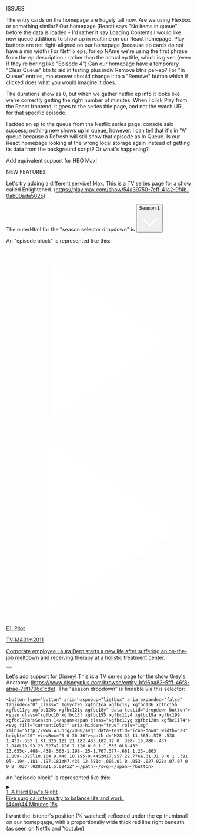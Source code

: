 ISSUES

The entry cards on the homepage are hugely tall now. Are we using Flexbox or something similar?
Our homepage (React) says "No items in queue" before the data is loaded - I'd rather it say Loading Contents
I would like new queue additions to show up in realtime on our React homepage.
Play buttons are not right-aligned on our homepage (because ep cards do not have a min width)
For Netflix eps, for ep NAme we're using the first phrase from the ep description - rather than the actual ep title, which is given (even if they're boring like "Episode 4")
Can our homepage have a temporary "Clear Queue" btn to aid in testing plus indiv Remove btns per-ep?
For "In Queue" entries, mouseover should change it to a "Remove" button which if clicked does what you would imagine it does.

The durations show as 0, but when we gather netflix ep info it looks like we're correctly getting the right number of minutes.
When I click Play from the React frontend, it goes to the series title page, and not the watch URL for that specific episode.



I added an ep to the queue from the Netflix series page; console said success; nothing new shows up in queue, however. I can tell that it's in "A" queue because a Refresh will still show that episode as In Queue. Is our React homepage looking at the wrong local storage again instead of getting its data from the background script? Or what's happening?

Add equivalent support for HBO Max!


NEW FEATURES

Let's try adding a different service! Max. This is a TV series page for a show called Enlightened. (https://play.max.com/show/54a39750-7cff-41a2-9f4b-0ab00ada5025)

The outerHtml for the "season selector dropdown" is
    <button aria-expanded="false" aria-invalid="false" data-filled="true" aria-haspopup="true" id="dropdown-32-toggle" class="StyledSelectSort-Fuse-Web-Play__sc-lfgsfs-4 dZGVng"><span class="StyledToggleLabel-Fuse-Web-Play__sc-lfgsfs-2 oMHyD">Season 1</span><svg xmlns="http://www.w3.org/2000/svg" fill="#fff" focusable="false" stroke="none" viewBox="0 0 48 48" role="img" class="StyledIconRight-Fuse-Web-Play__sc-lfgsfs-1 fjnIez"><path fill-rule="evenodd" d="M24 36.71 7.359 20.069a1.714 1.714 0 1 1 2.424-2.424L24 31.86l14.216-14.216a1.714 1.714 0 1 1 2.425 2.424z" clip-rule="evenodd"></path></svg></button>

An "episode block" is represented like this:
    <div class="StyledTileWrapper-Fuse-Web-Play__sc-1ramr47-31 gDmWGU StyledTile-Fuse-Web-Play__sc-29yzoe-3 hCektX"><a aria-label="Season 1, Episode 1: Pilot. 1 of 10. Rated TV-MA. Runtime 31 minutes. Released in 2011. Corporate employee Laura Dern starts a new life after suffering an on-the-job meltdown and receiving therapy at a holistic treatment center." data-element-index="1" data-first-visible="true" data-sonic-id="9e0f265c-6e8a-4a76-8a74-2abe7f1c5987" data-sonic-type="video" data-testid="9e0f265c-6e8a-4a76-8a74-2abe7f1c5987_tile" data-tile-grid="false" href="/video/watch/9e0f265c-6e8a-4a76-8a74-2abe7f1c5987/3f770755-1433-4b26-8068-0938cfe5dd9d" class="StyledTileLinkNormal-Fuse-Web-Play__sc-1ramr47-33 iPvrcu"><div aria-hidden="true" data-testid="9e0f265c-6e8a-4a76-8a74-2abe7f1c5987_tileImage" class="StyledTileImageContainer-Fuse-Web-Play__sc-1ramr47-2 gpGPGN tile-image-loaded"><div class="StyledTileOutline-Fuse-Web-Play__sc-1ramr47-0 bGgqEz"></div><img alt="" loading="lazy" class="StyledImage-Fuse-Web-Play__sc-1sahp4w-0 bnvsOD StyledTileImage-Fuse-Web-Play__sc-1ramr47-3 izUmfu lazyload image-loaded tile-image-loaded" sizes="(min-width: 1800px) 15vw, (min-width: 1400px) 22.5vw, (min-width: 1100px) 22.5vw, (min-width: 800px) 30vw, (min-width: 600px) 30vw, (min-width: 440px) 45vw, 52.5vw" src="https://images.cdn.prd.api.discomax.com/2023/02/02/002419bb-e2a4-3ebc-abf4-fb183c868543.jpeg" srcset="https://images.cdn.prd.api.discomax.com/2023/02/02/002419bb-e2a4-3ebc-abf4-fb183c868543.jpeg?w=200&amp;f=webp 200w,https://images.cdn.prd.api.discomax.com/2023/02/02/002419bb-e2a4-3ebc-abf4-fb183c868543.jpeg?w=250&amp;f=webp 250w,https://images.cdn.prd.api.discomax.com/2023/02/02/002419bb-e2a4-3ebc-abf4-fb183c868543.jpeg?w=300&amp;f=webp 300w,https://images.cdn.prd.api.discomax.com/2023/02/02/002419bb-e2a4-3ebc-abf4-fb183c868543.jpeg?w=350&amp;f=webp 350w,https://images.cdn.prd.api.discomax.com/2023/02/02/002419bb-e2a4-3ebc-abf4-fb183c868543.jpeg?w=400&amp;f=webp 400w,https://images.cdn.prd.api.discomax.com/2023/02/02/002419bb-e2a4-3ebc-abf4-fb183c868543.jpeg?w=450&amp;f=webp 450w,https://images.cdn.prd.api.discomax.com/2023/02/02/002419bb-e2a4-3ebc-abf4-fb183c868543.jpeg?w=500&amp;f=webp 500w,https://images.cdn.prd.api.discomax.com/2023/02/02/002419bb-e2a4-3ebc-abf4-fb183c868543.jpeg?w=550&amp;f=webp 550w,https://images.cdn.prd.api.discomax.com/2023/02/02/002419bb-e2a4-3ebc-abf4-fb183c868543.jpeg?w=600&amp;f=webp 600w,https://images.cdn.prd.api.discomax.com/2023/02/02/002419bb-e2a4-3ebc-abf4-fb183c868543.jpeg?w=700&amp;f=webp 700w,https://images.cdn.prd.api.discomax.com/2023/02/02/002419bb-e2a4-3ebc-abf4-fb183c868543.jpeg?w=1000&amp;f=webp 1000w,https://images.cdn.prd.api.discomax.com/2023/02/02/002419bb-e2a4-3ebc-abf4-fb183c868543.jpeg?w=1300&amp;f=webp 1300w"><div class="StyledTileOverlays-Fuse-Web-Play__sc-1ramr47-6 heXUDm"><div class="StyledTileActionMenuProtectionLayer-Fuse-Web-Play__sc-1ramr47-10 inJGWk"></div><div class="StyledTileOverlayBottomProtectionLayer-Fuse-Web-Play__sc-1ramr47-20 uuZHR"></div><svg xmlns="http://www.w3.org/2000/svg" fill="#fff" focusable="false" stroke="none" viewBox="0 0 48 48" role="img" aria-hidden="true" class="StyledTilePlayIcon-Fuse-Web-Play__sc-1ramr47-15 ELHyp"><path d="M13.333 4.23A.857.857 0 0 0 12 4.945v37.94a.857.857 0 0 0 1.333.713l28.454-18.97a.857.857 0 0 0 0-1.427z"></path></svg><svg xmlns="http://www.w3.org/2000/svg" fill="#fff" focusable="false" stroke="none" viewBox="0 0 48 48" role="img" aria-hidden="true" class="StyledTilePlaySolidIcon-Fuse-Web-Play__sc-1ramr47-16 TjWYH"><path fill-rule="evenodd" d="M10.286 1.829a.857.857 0 0 1 1.332-.714l33.26 22.173a.857.857 0 0 1 0 1.426l-33.26 22.174a.857.857 0 0 1-1.332-.713z" clip-rule="evenodd"></path></svg></div></div><p class="md-Fuse-Web-Play__sc-qqdppc-2 StyledTitleWrapperDefault-Fuse-Web-Play__sc-1ramr47-23 benztd gmoneV"><span class="md_strong-Fuse-Web-Play__sc-qqdppc-3 StyledPrimaryTitle-Fuse-Web-Play__sc-1ramr47-25 fuHrlv ijqhqk">E1: Pilot</span> </p><p class="StyledMetadataContents-Fuse-Web-Play__sc-1k6k9dt-1 ixKBrK StyledMetadataWrapper-Fuse-Web-Play__sc-1k6k9dt-0 gDXGvX StyledTileMetadata-Fuse-Web-Play__sc-1ramr47-32 jsHmjd"><span>TV‑MA</span><span>31m</span><span>2011</span></p><p class="md-Fuse-Web-Play__sc-qqdppc-2 StyledDescription-Fuse-Web-Play__sc-1ramr47-28 benztd knpooy">Corporate employee Laura Dern starts a new life after suffering an on-the-job meltdown and receiving therapy at a holistic treatment center.</p></a><div class="StyledDropdownWrapper-Fuse-Web-Play__sc-16535rj-0 kusgoD StyledDropdownNormal-Fuse-Web-Play__sc-hvct9f-0 fYUhEt" data-full-width="false" data-testid="dropdownWrapper"><div data-capability="focusCycling" data-testid="9e0f265c-6e8a-4a76-8a74-2abe7f1c5987_tileMenu" class="StyledDropdownToggleWrapper-Fuse-Web-Play__sc-16535rj-1 dMvhQ" data-dropdown="tileAction-rail"><button aria-expanded="false" aria-haspopup="true" aria-label="Menu for Episode 1: Pilot" data-should-close-dialog-refocus="false" data-testid="dropdownToggleButton" data-tile-action-menu="true" id="dropdown-3-toggle" class="StyledTileActionMenuToggleWrapper-Fuse-Web-Play__sc-hvct9f-4 bnolBg"><svg xmlns="http://www.w3.org/2000/svg" fill="#fff" focusable="false" stroke="none" viewBox="0 0 48 48" role="img" aria-hidden="true" class="StyledTileActionMenuToggleIcon-Fuse-Web-Play__sc-hvct9f-2 fouviU"><path d="M26.75 10.5a2.75 2.75 0 1 1-5.5 0 2.75 2.75 0 0 1 5.5 0M26.75 24a2.75 2.75 0 1 1-5.5 0 2.75 2.75 0 0 1 5.5 0M26.75 37.5a2.75 2.75 0 1 1-5.5 0 2.75 2.75 0 0 1 5.5 0"></path></svg><svg xmlns="http://www.w3.org/2000/svg" fill="#fff" focusable="false" stroke="none" viewBox="0 0 48 48" role="img" aria-hidden="true" class="StyledTileActionMenuToggleIconSolid-Fuse-Web-Play__sc-hvct9f-3 ipvsvg"><path d="M27.5 9a3.5 3.5 0 1 1-7 0 3.5 3.5 0 0 1 7 0M27.5 24a3.5 3.5 0 1 1-7 0 3.5 3.5 0 0 1 7 0M27.5 39a3.5 3.5 0 1 1-7 0 3.5 3.5 0 0 1 7 0"></path></svg></button></div></div></div>

Let's add support for Disney! This is a TV series page for the show Grey's Anatomy. (https://www.disneyplus.com/browse/entity-bfd6ba83-5fff-46f8-abae-76f1796c1c8e). The "season dropdown" is findable via this selector:

    <button type="button" aria-haspopup="listbox" aria-expanded="false" tabindex="0" class="_1gmycf95 xgfbc1oa xgfbc1sy xgfbc136 xgfbc15h xgfbc11yg xgfbc120s xgfbc121y xgfbc18y" data-testid="dropdown-button"><span class="xgfbc10 xgfbc13f xgfbc195 xgfbc11y4 xgfbc19a xgfbc199 xgfbc122m">Season 1</span><span class="xgfbc11yg xgfbc120s xgfbc1174"><svg fill="currentColor" aria-hidden="true" role="img" xmlns="http://www.w3.org/2000/svg" data-testid="icon-down" width="20" height="20" viewBox="0 0 36 36"><path d="M28.35 11.565c.578-.538 1.433-.355 1.81.325.122.21.182.463.182.72 0 .398-.15.786-.437 1.048L18.93 23.827a1.126 1.126 0 0 1-1.555 0L6.432 13.655c-.468-.438-.563-1.198-.25-1.767.377-.681 1.23-.863 1.809-.325l10.164 9.446 10.195-9.445zM17.957 22.776a.31.31 0 0 1 .391 0l-.194-.181-.197.181zM7.436 12.581c-.006.01 0 .053-.027.028a.07.07 0 0 0 .027-.028zm21.5.024zZ"></path></svg></span></button>


An "episode block" is represented like this:
    <a data-item-id="3c433035-eddc-4924-a85b-97c0e44c16a1" class="_2c2l371 _11x60sa1 xgfbc1hs xgfbc1mg xgfbc1r4 xgfbc1vs xgfbc120a xgfbc17z xgfbc18y" data-testid="set-item" aria-label="ABC Season 1 Episode 1 A Hard Day's Night Five surgical interns try to balance life and work. Rated TV-14 Select to watch this." aria-disabled="false" tabindex="0" href="/play/3c433035-eddc-4924-a85b-97c0e44c16a1"><div class="u5n61x1 a2im7l1 xgfbc18e xgfbc18p xgfbc18y xgfbc18g xgfbc184 xgfbc1as xgfbc17t" data-testid="set-item-tile"><div class="u5n61x4 xgfbc17t xgfbc11yg xgfbc120s xgfbc184 xgfbc19a"><img class="jxvavs0 xgfbc18d xgfbc18q xgfbc194 u5n61x2" src="https://disney.images.edge.bamgrid.com/ripcut-delivery/v2/variant/disney/8212aaba-fc0d-4d17-b3ec-b3026cfaef63/compose?format=webp&amp;label=standard_regular_list_abc_178&amp;width=800" alt=""></div><div class="_8286p12 _8286p10"><div class="_1v1evou1 xgfbc18e xgfbc18p xgfbc18y xgfbc111y"><div class="y6gj0u1 xgfbc18e xgfbc18p xgfbc11yg xgfbc18y xgfbc16a xgfbc173 xgfbc185" data-testid="set-item-play-icon"><svg fill="currentColor" aria-hidden="true" role="img" xmlns="http://www.w3.org/2000/svg" data-testid="icon-play" class="xgfbc18e xgfbc18p xgfbc14n" width="8" height="8" viewBox="0 0 18 18"><path fill-rule="evenodd" clip-rule="evenodd" d="M17.7642 7.86385C18.7453 8.36366 18.7453 9.63634 17.7642 10.1361L2.66343 17.8289C1.69706 18.3212 0.5 17.6925 0.5 16.6927V1.30727C0.5 0.307478 1.69706 -0.321171 2.66343 0.171123L17.7642 7.86385Z"></path></svg></div></div></div></div><div class="xgfbc16 xgfbc13f xgfbc1xm xgfbc111y" data-testid="standard-regular-list-item-title"><div class="xgfbc16 xgfbc13f xgfbc198 _1xalrr2 xgfbc19a xgfbc199 xgfbc11yy xgfbc122s">1. A Hard Day's Night</div></div><div class="xgfbc16 xgfbc13g xgfbc196 _1xalrr2 xgfbc19a xgfbc199 xgfbc11yy xgfbc122s xgfbc19e" data-testid="standard-regular-list-item-description">Five surgical interns try to balance life and work.</div><div data-testid="standard-regular-list-metadata" class="xgfbc1xa xgfbc11yg xgfbc120s"><span><span class="_12msjym1 xgfbc13g xgfbc12c" aria-hidden="true">(44m)</span><span class="_1jf071b0">44 Minutes,15s</span></span></div></a>

I want the listener's position (% watched) reflected under the ep thumbnail on our homepqage, with a proportionally wide thick red line right beneath (as seen on Netflx and Youtube)
